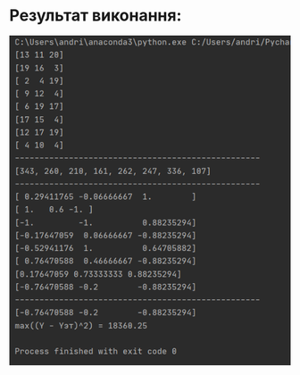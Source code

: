 # Результат виконання:
![result](https://raw.githubusercontent.com/anrysliusar/MOPE/master/Lab1/lab1.png)
